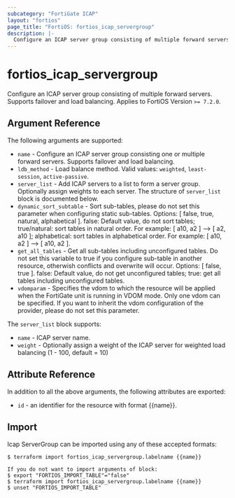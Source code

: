 ```yaml
---
subcategory: "FortiGate ICAP"
layout: "fortios"
page_title: "FortiOS: fortios_icap_servergroup"
description: |-
  Configure an ICAP server group consisting of multiple forward servers. Supports failover and load balancing.
---
```


# fortios_icap_servergroup
Configure an ICAP server group consisting of multiple forward servers. Supports failover and load balancing. Applies to FortiOS Version `>= 7.2.0`.

## Argument Reference

The following arguments are supported:

* `name` - Configure an ICAP server group consisting one or multiple forward servers. Supports failover and load balancing.
* `ldb_method` - Load balance method. Valid values: `weighted`, `least-session`, `active-passive`.
* `server_list` - Add ICAP servers to a list to form a server group. Optionally assign weights to each server. The structure of `server_list` block is documented below.
* `dynamic_sort_subtable` - Sort sub-tables, please do not set this parameter when configuring static sub-tables. Options: [ false, true, natural, alphabetical ]. false: Default value, do not sort tables; true/natural: sort tables in natural order. For example: [ a10, a2 ] --> [ a2, a10 ]; alphabetical: sort tables in alphabetical order. For example: [ a10, a2 ] --> [ a10, a2 ].
* `get_all_tables` - Get all sub-tables including unconfigured tables. Do not set this variable to true if you configure sub-table in another resource, otherwish conflicts and overwrite will occur. Options: [ false, true ]. false: Default value, do not get unconfigured tables; true: get all tables including unconfigured tables. 
* `vdomparam` - Specifies the vdom to which the resource will be applied when the FortiGate unit is running in VDOM mode. Only one vdom can be specified. If you want to inherit the vdom configuration of the provider, please do not set this parameter.

The `server_list` block supports:

* `name` - ICAP server name.
* `weight` - Optionally assign a weight of the ICAP server for weighted load balancing (1 - 100, default = 10)


## Attribute Reference

In addition to all the above arguments, the following attributes are exported:
* `id` - an identifier for the resource with format {{name}}.

## Import

Icap ServerGroup can be imported using any of these accepted formats:
```
$ terraform import fortios_icap_servergroup.labelname {{name}}

If you do not want to import arguments of block:
$ export "FORTIOS_IMPORT_TABLE"="false"
$ terraform import fortios_icap_servergroup.labelname {{name}}
$ unset "FORTIOS_IMPORT_TABLE"
```
